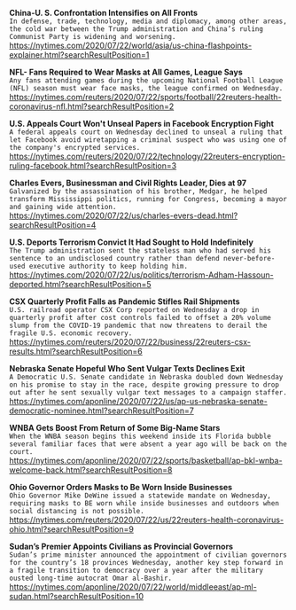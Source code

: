 **China-U. S. Confrontation Intensifies on All Fronts**\
`In defense, trade, technology, media and diplomacy, among other areas, the cold war between the Trump administration and China’s ruling Communist Party is widening and worsening.`\
https://nytimes.com/2020/07/22/world/asia/us-china-flashpoints-explainer.html?searchResultPosition=1

**NFL- Fans Required to Wear Masks at All Games, League Says**\
`Any fans attending games during the upcoming National Football League (NFL) season must wear face masks, the league confirmed on Wednesday.`\
https://nytimes.com/reuters/2020/07/22/sports/football/22reuters-health-coronavirus-nfl.html?searchResultPosition=2

**U.S. Appeals Court Won't Unseal Papers in Facebook Encryption Fight**\
`A federal appeals court on Wednesday declined to unseal a ruling that let Facebook avoid wiretapping a criminal suspect who was using one of the company's encrypted services.`\
https://nytimes.com/reuters/2020/07/22/technology/22reuters-encryption-ruling-facebook.html?searchResultPosition=3

**Charles Evers, Businessman and Civil Rights Leader, Dies at 97**\
`Galvanized by the assassination of his brother, Medgar, he helped transform Mississippi politics, running for Congress, becoming a mayor and gaining wide attention.`\
https://nytimes.com/2020/07/22/us/charles-evers-dead.html?searchResultPosition=4

**U.S. Deports Terrorism Convict It Had Sought to Hold Indefinitely**\
`The Trump administration sent the stateless man who had served his sentence to an undisclosed country rather than defend never-before-used executive authority to keep holding him.`\
https://nytimes.com/2020/07/22/us/politics/terrorism-Adham-Hassoun-deported.html?searchResultPosition=5

**CSX Quarterly Profit Falls as Pandemic Stifles Rail Shipments**\
`U.S. railroad operator CSX Corp reported on Wednesday a drop in quarterly profit after cost controls failed to offset a 20% volume slump from the COVID-19 pandemic that now threatens to derail the fragile U.S. economic recovery. `\
https://nytimes.com/reuters/2020/07/22/business/22reuters-csx-results.html?searchResultPosition=6

**Nebraska Senate Hopeful Who Sent Vulgar Texts Declines Exit**\
`A Democratic U.S. Senate candidate in Nebraska doubled down Wednesday on his promise to stay in the race, despite growing pressure to drop out after he sent sexually vulgar text messages to a campaign staffer.`\
https://nytimes.com/aponline/2020/07/22/us/ap-us-nebraska-senate-democratic-nominee.html?searchResultPosition=7

**WNBA Gets Boost From Return of Some Big-Name Stars**\
`When the WNBA season begins this weekend inside its Florida bubble several familiar faces that were absent a year ago will be back on the court. `\
https://nytimes.com/aponline/2020/07/22/sports/basketball/ap-bkl-wnba-welcome-back.html?searchResultPosition=8

**Ohio Governor Orders Masks to Be Worn Inside Businesses**\
`Ohio Governor Mike DeWine issued a statewide mandate on Wednesday, requiring masks to BE worn while inside businesses and outdoors when social distancing is not possible. `\
https://nytimes.com/reuters/2020/07/22/us/22reuters-health-coronavirus-ohio.html?searchResultPosition=9

**Sudan’s Premier Appoints Civilians as Provincial Governors**\
`Sudan’s prime minister announced the appointment of civilian governors for the country’s 18 provinces Wednesday, another key step forward in a fragile transition to democracy over a year after the military ousted long-time autocrat Omar al-Bashir.`\
https://nytimes.com/aponline/2020/07/22/world/middleeast/ap-ml-sudan.html?searchResultPosition=10

